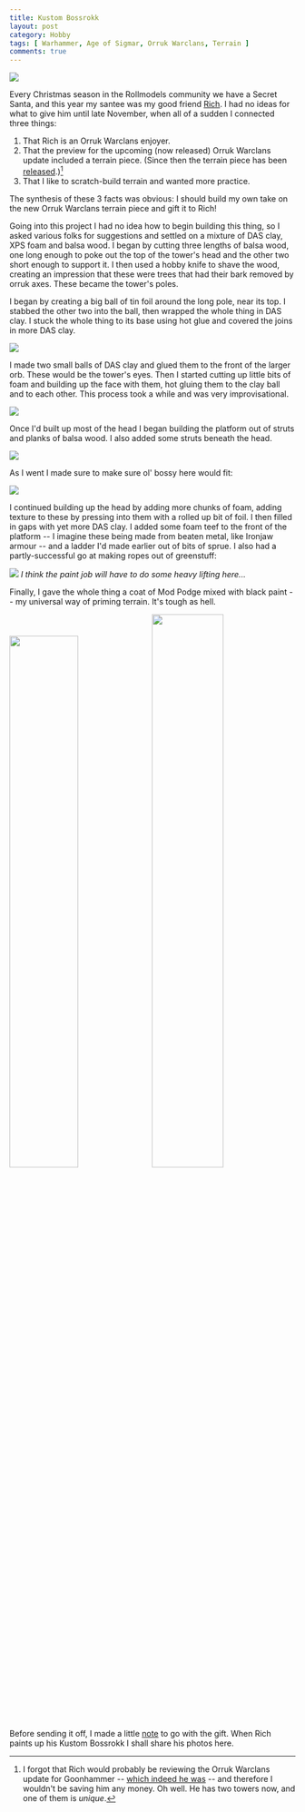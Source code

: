 ```yaml
---
title: Kustom Bossrokk
layout: post
category: Hobby
tags: [ Warhammer, Age of Sigmar, Orruk Warclans, Terrain ]
comments: true
---
```


![](/images/2025/02/kustom-bossrokk/pre-podge.jpg)

Every Christmas season in the Rollmodels community we have a Secret Santa, and this year my santee was my good friend [Rich](#rich). I had no ideas for what to give him until late November, when all of a sudden I connected three things:

[rich]: https://bsky.app/profile/richn.bsky.social

1. That Rich is an Orruk Warclans enjoyer.
2. That the preview for the upcoming (now released) Orruk Warclans update included a terrain piece. (Since then the terrain piece has been [released](https://www.warhammer.com/en-GB/shop/orruk-warclans-bossrokk-tower-2025).)[^1]
3. That I like to scratch-build terrain and wanted more practice.

[^1]: I forgot that Rich would probably be reviewing the Orruk Warclans update for Goonhammer -- [which indeed he was](#gh) -- and therefore I wouldn't be saving him any money. Oh well. He has two towers now, and one of them is *unique*.

[gh]: https://www.goonhammer.com/new-orruk-warclans-miniatures-the-goonhammer-review/

The synthesis of these 3 facts was obvious: I should build my own take on the new Orruk Warclans terrain piece and gift it to Rich!

<!--more-->

Going into this project I had no idea how to begin building this thing, so I asked various folks for suggestions and settled on a mixture of DAS clay, XPS foam and balsa wood. I began by cutting three lengths of balsa wood, one long enough to poke out the top of the tower's head and the other two short enough to support it. I then used a hobby knife to shave the wood, creating an impression that these were trees that had their bark removed by orruk axes. These became the tower's poles.

I began by creating a big ball of tin foil around the long pole, near its top. I stabbed the other two into the ball, then wrapped the whole thing in DAS clay. I stuck the whole thing to its base using hot glue and covered the joins in more DAS clay.

![](/images/2025/02/kustom-bossrokk/start.jpg)

I made two small balls of DAS clay and glued them to the front of the larger orb. These would be the tower's eyes. Then I started cutting up little bits of foam and building up the face with them, hot gluing them to the clay ball and to each other. This process took a while and was very improvisational.

![](/images/2025/02/kustom-bossrokk/face-beginning.jpg)

Once I'd built up most of the head I began building the platform out of struts and planks of balsa wood. I also added some struts beneath the head.

![](/images/2025/02/kustom-bossrokk/platform-in-progress.jpg)

As I went I made sure to make sure ol' bossy here would fit:

![](/images/2025/02/kustom-bossrokk/fit-check.jpg)

I continued building up the head by adding more chunks of foam, adding texture to these by pressing into them with a rolled up bit of foil. I then filled in gaps with yet more DAS clay. I added some foam teef to the front of the platform -- I imagine these being made from beaten metal, like Ironjaw armour -- and a ladder I'd made earlier out of bits of sprue. I also had a partly-successful go at making ropes out of greenstuff:

![](/images/2025/02/kustom-bossrokk/ropes.jpg)
*I think the paint job will have to do some heavy lifting here...*

Finally, I gave the whole thing a coat of Mod Podge mixed with black paint -- my universal way of priming terrain. It's tough as hell.

<img src="/images/2025/02/kustom-bossrokk/finished-front.jpg" width="49%" style="display:inline;">
<img src="/images/2025/02/kustom-bossrokk/finished-side.jpg" width="50%" style="display:inline;">

Before sending it off, I made a little [note](/images/2025/02/kustom-bossrokk/note.jpg) to go with the gift. When Rich paints up his Kustom Bossrokk I shall share his photos here.
